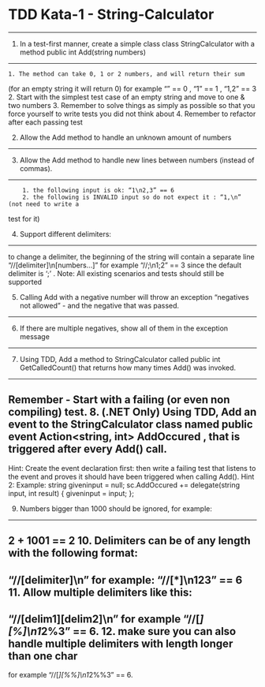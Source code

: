 # TDD Kata-1 - String-Calculator
---

1. In a test-first manner, create a simple class class StringCalculator
with a method public int Add(string numbers)
---

    1. The method can take 0, 1 or 2 numbers, and will return their sum
(for an empty string it will return 0) 
for example 
“” == 0 , “1” == 1 , “1,2” == 3
    2. Start with the simplest test case of an empty string and move to one & two 
numbers
    3. Remember to solve things as simply as possible so that you force yourself to 
write tests you did not think about
    4. Remember to refactor after each passing test

2. Allow the Add method to handle an unknown amount of numbers
---

3. Allow the Add method to handle new lines between numbers (instead of commas).
---
        1. the following input is ok: “1\n2,3” == 6
        2. the following is INVALID input so do not expect it : “1,\n” (not need to write a 
test for it) 
   
4. Support different delimiters: 
---
to change a delimiter, the beginning of the string will contain a separate line
“//[delimiter]\n[numbers…]”
for example 
“//;\n1;2” == 3 
since the default delimiter is ‘;’ .
Note: All existing scenarios and tests should still be supported

5. Calling Add with a negative number will throw an exception “negatives not allowed” -
and the negative that was passed. 
---
6. If there are multiple negatives, show all of them in the exception message
---
7. Using TDD, Add a method to StringCalculator
called public int GetCalledCount()
that returns how many times Add() was invoked.
---
Remember - Start with a failing (or even non compiling) test.
8. (.NET Only) Using TDD, Add an event to the StringCalculator class named 
public event Action<string, int> AddOccured , 
that is triggered after every Add() call.
---
Hint: 
Create the event declaration first: 
then write a failing test that listens to the event 
and proves it should have been triggered when calling Add(). 
Hint 2: 
Example:
 string giveninput = null;
 sc.AddOccured += delegate(string input, 
int result)
 {
 giveninput = input;
 };

 9. Numbers bigger than 1000 should be ignored, for example:
 ---
2 + 1001 == 2
10. Delimiters can be of any length with the following format:
---
“//[delimiter]\n” 
for example: 
“//[*]\n1**2**3” == 6
11. Allow multiple delimiters like this:
---
“//[delim1][delim2]\n” 
for example 
“//[*][%]\n1*2%3” == 6.
12. make sure you can also handle multiple delimiters with length longer than one char 
---
for example 
“//[*][%%]\n1*2%%3” == 6.
